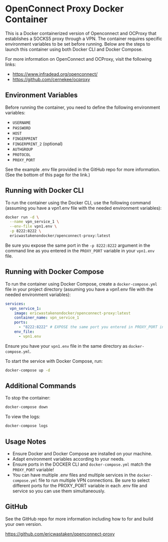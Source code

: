 # OpenConnect Proxy Docker Container

This is a Docker containerized version of Openconnect and OCProxy that establishes a SOCKS5 proxy through a VPN. The container requires specific environment variables to be set before running. Below are the steps to launch this container using both Docker CLI and Docker Compose.

For more information on OpenConnect and OCProxy, visit the following links:
* https://www.infradead.org/openconnect/
* https://github.com/cernekee/ocproxy

## Environment Variables

Before running the container, you need to define the following environment variables:

- `USERNAME`
- `PASSWORD`
- `HOST`
- `FINGERPRINT`
- `FINGERPRINT_2` (optional)
- `AUTHGROUP`
- `PROTOCOL`
- `PROXY_PORT`

See the example .env file provided in the GitHub repo for more information. (See the bottom of this page for the link.)

## Running with Docker CLI

To run the container using the Docker CLI, use the following command (assuming you have a vpn1.env file with the needed environment variables):

```sh
docker run -d \
  --name vpn_service_1 \
  --env-file vpn1.env \
  -p 8222:8222 \
  ericwastakenondocker/openconnect-proxy:latest
```

Be sure you expose the same port in the `-p 8222:8222` argument in the command line as you entered in the `PROXY_PORT` variable in your `vpn1.env` file.

## Running with Docker Compose

To run the container using Docker Compose, create a `docker-compose.yml` file in your project directory (assuming you have a vpn1.env file with the needed environment variables):

```yaml
services:
  vpn_service_1:
    image: ericwastakenondocker/openconnect-proxy:latest
    container_name: vpn_service_1
    ports:
      - "8222:8222" # EXPOSE the same port you entered in PROXY_PORT in your vpn1.env file
    env_file:
      - vpn1.env
```

Ensure you have your `vpn1.env` file in the same directory as `docker-compose.yml`.

To start the service with Docker Compose, run:

```sh
docker-compose up -d
```

## Additional Commands

To stop the container:

```sh
docker-compose down
```

To view the logs:

```sh
docker-compose logs
```

## Usage Notes

- Ensure Docker and Docker Compose are installed on your machine.
- Adapt environment variables according to your needs.
- Ensure ports in the DOCKER CLI and `docker-compose.yml` match the `PROXY_PORT` variable!
- You can have multiple .env files and multiple services in the `docker-compose.yml` file to run multiple VPN connections. Be sure to select different ports for the PROXY_PORT variable in each .env file and service so you can use them simultaneously.

## GitHub

See the GitHub repo for more information including how to for and build your own version.

https://github.com/ericwastaken/openconnect-proxy